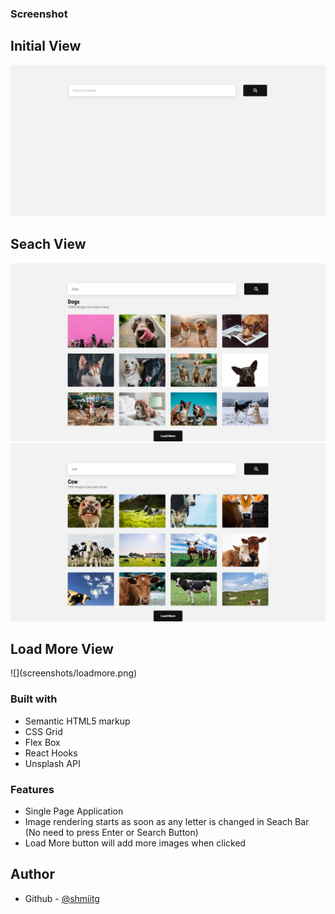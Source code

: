 ### Screenshot

<h2>Initial View</h2>

![](screenshots/initial.png)

<h2>Seach View</h2>

![](screenshots/search1.png)
![](screenshots/search2.png)

<h2>Load More View</h2>
![](screenshots/loadmore.png)

### Built with

- Semantic HTML5 markup
- CSS Grid
- Flex Box
- React Hooks
- Unsplash API

### Features

- Single Page Application
- Image rendering starts as soon as any letter is changed in Seach Bar (No need to press Enter or Search Button)
- Load More button will add more images when clicked

## Author

- Github - [@shmiitg](https://github.com/shmiitg)
